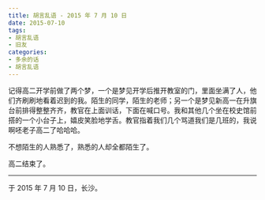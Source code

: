 ```yaml
---
title: 胡言乱语 - 2015 年 7 月 10 日
date: 2015-07-10
tags:
- 胡言乱语
- 旧友
categories:
- 多余的话
- 胡言乱语
---
```


记得高二开学前做了两个梦，一个是梦见开学后推开教室的门，里面坐满了人，他们齐刷刷地看着迟到的我。陌生的同学，陌生的老师；另一个是梦见新高一在升旗台前排得整整齐齐，教官在上面训话，下面在喊口号。我和其他几个坐在校史馆前搭的一个小台子上，嬉皮笑脸地学舌。教官指着我们几个骂道我们是几班的，我说啊呸老子高二了哈哈哈。

不想陌生的人熟悉了，熟悉的人却全都陌生了。

高二结束了。

------

于 2015 年 7 月 10 日，长沙。
